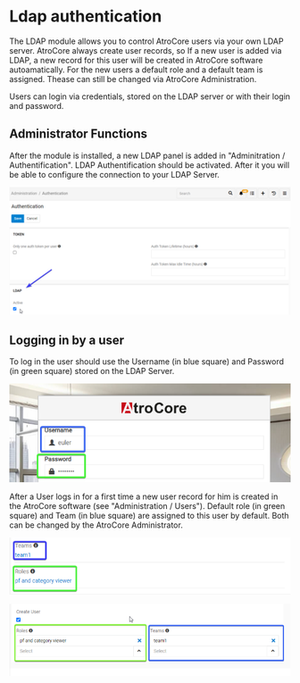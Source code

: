 # Ldap authentication 

The LDAP module allows you to control AtroCore users via your own LDAP server. AtroCore always create user records, so If a new user is added via LDAP, a new record for this user will be created in AtroCore software autoamatically. For the new users a default role and a default team is assigned. Thease can still be changed via AtroCore Administration. 

Users can login via credentials, stored on the LDAP server or with their login and password.

## Administrator Functions

After the module is installed, a new LDAP panel is added in "Adminitration / Authentification". LDAP Authentification should be activated. After it you will be able to configure the connection to your LDAP Server. 

![ldap setting](_assets/Ldap/ldap-setting.png)

## Logging in by a user

To log in the user should use the Username (in blue square) and Password (in green square) stored on the LDAP Server. 

![user login menu](_assets/Ldap/user-login-menu.png)

After a User logs in for a first time a new user record for him is created in the AtroCore software (see "Administration / Users"). Default role (in green square) and Team (in blue square) are assigned to this user by default. Both can be changed by the AtroCore Administrator.

![team and role](_assets/Ldap/team-and-role.png)

![base team and role](_assets/Ldap/team-and-role-base.png)
